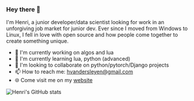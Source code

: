 ### Hey there 👋

I'm Henri, a junior developer/data scientist looking for work in an unforgiving job market for junior dev. Ever since I moved from Windows to Linux, I  fell in love with open source and how people come together to create something unique.

- 🔭 I'm currently working on algos and lua
- 🌱 I'm currently learning lua, python (advanced)
- 👯 I'm looking to collaborate on python/pytorch/Django projects
- 📫 How to reach me: hvandersleyen@gmail.com
- 🌐 Come visit me on my [website](http://www.neuraldomains.com:8000)

![Henri's GitHub stats](https://github-readme-stats.vercel.app/api?username=Vanderscycle&show_icons=true&theme=dracula)
